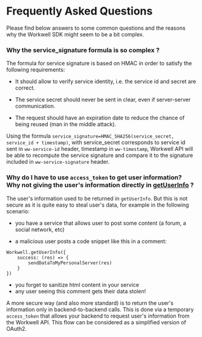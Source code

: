 # Frequently Asked Questions

Please find below answers to some common questions and the reasons why the Workwell SDK might seem to be a bit complex.

### Why the service_signature formula is so complex ?

The formula for service signature is based on HMAC in order to satisfy the following requirements:

- It should allow to verify service identity, i.e. the service id and secret are correct.

- The service secret should never be sent in clear, even if server-server communication.

- The request should have an expiration date to reduce the chance of being reused (man in the middle attack).

Using the formula `service_signature=HMAC_SHA256(service_secret, service_id + timestamp)`, with service_secret corresponds to service id sent in `ww-service-id` header, timestamp in `ww-timestamp`, Workwell API will be able to recompute the service signature and compare it to the signature included in `ww-service-signature` header.

### Why do I have to use `access_token` to get user information? Why not giving the user's information directly in [getUserInfo](./js-sdk.md#getuserinfo) ?

The user's information used to be returned in `getUserInfo`. But this is not secure as it is quite easy to steal user's data, for example in the following scenario:

- you have a service that allows user to post some content (a forum, a social network, etc)

- a malicious user posts a code snippet like this in a comment:

```
Workwell.getUserInfo({
	success: (res) => {
		sendDataToMyPersonalServer(res)
	}
})
```

- you forget to sanitize html content in your service
- any user seeing this comment gets their data stolen!

A more secure way (and also more standard) is to return the user's information only in backend-to-backend calls. This is done via a temporary `access_token` that allows your backend to request user's information from the Workwell API. This flow can be considered as a simplified version of OAuth2.

